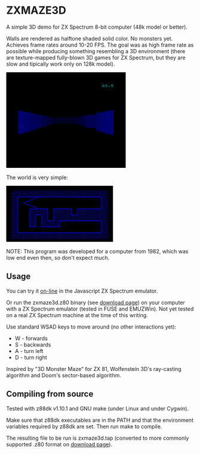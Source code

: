 
# ZXMAZE3D

A simple 3D demo for ZX Spectrum 8-bit computer (48k model or better).

Walls are rendered as halftone shaded solid color. No monsters yet. 
Achieves frame rates around 10-20 FPS. The goal was as high frame rate as possible while producing something resembling a 3D environment (there are texture-mapped fully-blown 3D games for ZX Spectrum, but they are slow and tipically work only on 128k model).

![screenshot](doc/animated-sample.gif?raw=true)

The world is very simple:

![map](doc/map.png?raw=true)

NOTE: This program was developed for a computer from 1982, which was low end even then, so don't expect much.

## Usage

You can try it [on-line](http://andrejo.github.io/zxmaze3d/) in the Javascript ZX Spectrum emulator.

Or run the zxmaze3d.z80 binary (see [download page](http://andrejo.github.io/zxmaze3d/)) on your computer with a ZX Spectrum emulator (tested in FUSE and EMUZWin). Not yet tested on a  real ZX Spectrum machine at the time of this writing.   
   
Use standard WSAD keys to move around (no other interactions yet):
* W - forwards
* S - backwards
* A - turn left
* D - turn right

Inspired by "3D Monster Maze" for ZX 81, Wolfenstein 3D's ray-casting
algorithm and Doom's sector-based algorithm.

## Compiling from source

Tested with z88dk v1.10.1 and GNU make (under Linux and under Cygwin).
   
Make sure that z88dk executables are in the PATH and that the environment variables required by z88dk are set. Then run make to compile. 

The resulting file to be run is zxmaze3d.tap (converted to more commonly supported .z80 format on [download page](http://andrejo.github.io/zxmaze3d/)).

